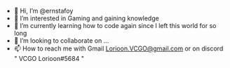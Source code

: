 - 👋 Hi, I’m @ernstafoy
- 👀 I’m interested in Gaming and gaining knowledge
- 🌱 I’m currently learning how to code again since I left this world for so long
- 💞️ I’m looking to collaborate on ...
- 📫 How to reach me with Gmail Lorioon.VCGO@gmail.com or on discord " VCGO Lorioon#5684 "

<!---
ernstafoy/ernstafoy is a ✨ special ✨ repository because its `README.md` (this file) appears on your GitHub profile.
You can click the Preview link to take a look at your changes.
--->
